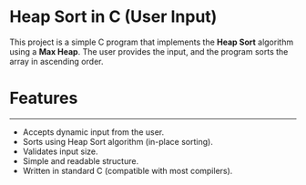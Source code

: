 # Heap Sort in C (User Input)

This project is a simple C program that implements the **Heap Sort** algorithm using a **Max Heap**. The user provides the input, and the program sorts the array in ascending order.


# Features
----------
* Accepts dynamic input from the user.
* Sorts using Heap Sort algorithm (in-place sorting).
* Validates input size.
* Simple and readable structure.
* Written in standard C (compatible with most compilers).
